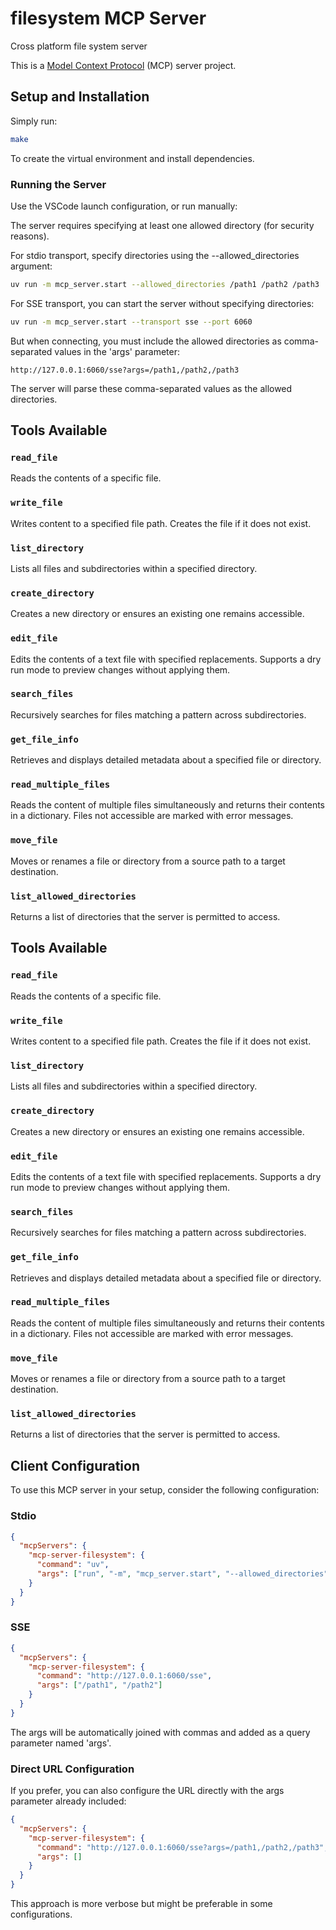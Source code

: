 # filesystem MCP Server

Cross platform file system server

This is a [Model Context Protocol](https://github.com/modelcontextprotocol) (MCP) server project.

## Setup and Installation

Simply run:

```bash
make
```

To create the virtual environment and install dependencies.

### Running the Server

Use the VSCode launch configuration, or run manually:

The server requires specifying at least one allowed directory (for security reasons).

For stdio transport, specify directories using the --allowed_directories argument:

```bash
uv run -m mcp_server.start --allowed_directories /path1 /path2 /path3
```

For SSE transport, you can start the server without specifying directories:

```bash
uv run -m mcp_server.start --transport sse --port 6060
```

But when connecting, you must include the allowed directories as comma-separated values in the 'args' parameter:

```
http://127.0.0.1:6060/sse?args=/path1,/path2,/path3
```

The server will parse these comma-separated values as the allowed directories.

## Tools Available

### `read_file`
Reads the contents of a specific file.

### `write_file`
Writes content to a specified file path. Creates the file if it does not exist.

### `list_directory`
Lists all files and subdirectories within a specified directory.

### `create_directory`
Creates a new directory or ensures an existing one remains accessible.

### `edit_file`
Edits the contents of a text file with specified replacements. Supports a dry run mode to preview changes without applying them.

### `search_files`
Recursively searches for files matching a pattern across subdirectories.

### `get_file_info`
Retrieves and displays detailed metadata about a specified file or directory.

### `read_multiple_files`
Reads the content of multiple files simultaneously and returns their contents in a dictionary. Files not accessible are marked with error messages.

### `move_file`
Moves or renames a file or directory from a source path to a target destination.

### `list_allowed_directories`
Returns a list of directories that the server is permitted to access.


## Tools Available

### `read_file`
Reads the contents of a specific file.

### `write_file`
Writes content to a specified file path. Creates the file if it does not exist.

### `list_directory`
Lists all files and subdirectories within a specified directory.

### `create_directory`
Creates a new directory or ensures an existing one remains accessible.

### `edit_file`
Edits the contents of a text file with specified replacements. Supports a dry run mode to preview changes without applying them.

### `search_files`
Recursively searches for files matching a pattern across subdirectories.

### `get_file_info`
Retrieves and displays detailed metadata about a specified file or directory.

### `read_multiple_files`
Reads the content of multiple files simultaneously and returns their contents in a dictionary. Files not accessible are marked with error messages.

### `move_file`
Moves or renames a file or directory from a source path to a target destination.

### `list_allowed_directories`
Returns a list of directories that the server is permitted to access.


## Client Configuration

To use this MCP server in your setup, consider the following configuration:

### Stdio

```json
{
  "mcpServers": {
    "mcp-server-filesystem": {
      "command": "uv",
      "args": ["run", "-m", "mcp_server.start", "--allowed_directories", "/path1", "/path2"]
    }
  }
}
```

### SSE

```json
{
  "mcpServers": {
    "mcp-server-filesystem": {
      "command": "http://127.0.0.1:6060/sse",
      "args": ["/path1", "/path2"]
    }
  }
}
```

The args will be automatically joined with commas and added as a query parameter named 'args'.

### Direct URL Configuration

If you prefer, you can also configure the URL directly with the args parameter already included:

```json
{
  "mcpServers": {
    "mcp-server-filesystem": {
      "command": "http://127.0.0.1:6060/sse?args=/path1,/path2,/path3",
      "args": []
    }
  }
}
```

This approach is more verbose but might be preferable in some configurations.

